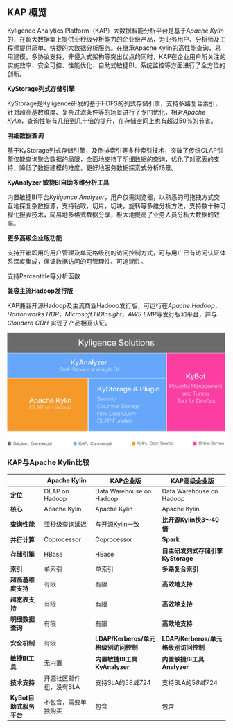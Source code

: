 
## KAP 概览

Kyligence Analytics Platform（KAP）大数据智能分析平台是基于*Apache Kylin*的，在超大数据集上提供亚秒级分析能力的企业级产品，为业务用户、分析师及工程师提供简单、快捷的大数据分析服务。在继承Apache Kylin的高性能查询，易用建模，多协议支持，非侵入式架构等突出优点的同时，KAP在企业用户所关注的实施效率、安全可控、性能优化、自助式敏捷BI、系统监控等方面进行了全方位的创新。

**KyStorage列式存储引擎**

KyStorage是Kyligence研发的基于HDFS的列式存储引擎，支持多路复合索引，针对超高基数维度、复杂过滤条件等的场景进行了专门优化，相对*Apache Kylin*，查询性能有几倍到几十倍的提升，在存储空间上也有超过50％的节省。

**明细数据查询**

基于KyStorage列式存储引擎，及倒排索引等多种索引技术，突破了传统OLAP引擎仅能查询聚合数据的局限，全面地支持了明细数据的查询，优化了对宽表的支持，降低了数据建模的难度，更好地服务数据探索式分析场景。

**KyAnalyzer 敏捷BI自助多维分析工具**

内置敏捷BI平台*Kyligence Analyzer*，用户仅需浏览器，以熟悉的可拖拽方式交互地探复杂数据源，支持钻取，切片，切块，旋转等多维分析方法，支持数十种可视化报表技术，简易地多格式数据分享，极大地提高了业务人员分析大数据的效率。

**更多高级企业版功能**

支持开箱即用的用户管理及单元格级别的访问控制方式，可与用户已有访问认证体系深度集成，保证数据访问的可管理性、可追溯性。

支持Percentitle等分析函数

**兼容主流Hadoop发行版**

KAP兼容开源Hadoop及主流商业Hadoop发行版，可运行在*Apache Hadoop*，*Hortonworks HDP*，*Microsoft HDInsight*，*AWS EMR*等发行版和平台，并与*Cloudera CDH* 实现了产品相互认证。



![](images/kap_eco.jpeg)



### KAP与Apache Kylin比较

|                  | Apache Kylin   | KAP企业版                      | KAP高级企业版                    |
| ---------------- | -------------- | --------------------------- | --------------------------- |
| **定位**           | OLAP on Hadoop | Data Warehouse on Hadoop    | Data Warehouse on Hadoop    |
| **核心**           | Apache Kylin   | Apache Kylin                | Apache Kylin                |
| **查询性能**         | 亚秒级查询延迟        | 与开源Kylin一致                  | **比开源Kylin快3～40倍**          |
| **并行计算**         | Coprocessor    | Coprocessor                 | **Spark**                   |
| **存储引擎**         | HBase          | HBase                       | **自主研发列式存储引擎KyStorage**      |
| **索引**           | 单索引            | 单索引                         | **多路复合索引**                  |
| **超高基维度支持**      | 有限             | 有限                          | **高效地支持**                   |
| **超宽表支持**        | 有限             | 有限                          | **高效地支持**                   |
| **明细数据查询**       | 有限             | 有限                          | **高效地支持**                   |
| **安全机制**         | 有限             | **LDAP/Kerberos/单元格级别访问控制** | **LDAP/Kerberos/单元格级别访问控制** |
| **敏捷BI工具**       | 无内置            | **内置敏捷BI工具KyAnalyzer**                | **内置敏捷BI工具Analyzer**  |
| **技术支持**         | 开源社区邮件组，没有SLA  | 支持SLA的5*8或7*24              | 支持SLA的5*8或7*24              |
| **KyBot自助式服务平台** | 不包含，需要单独购买     | 包含                          | 包含                          |

